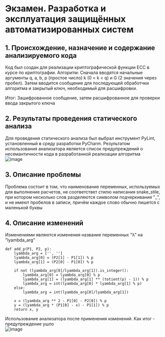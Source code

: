 # Экзамен. Разработка и эксплуатация защищённых автоматизированных систем
## 1. Происхождение, назначение и содержание анализируемого кода 
Код был создан для реализации криптографической функции ECC в курсе по криптографии. Алгоритм: Сначала вводятся начальные аргументы q, a, b, p (простое число) k (0 < k < q) и G (2 значения через пробел). Затем вводится сообщение для последующей обработчки алгоритма и закрытый ключ, необходимый для расшифровки.  
  
Итог: Зашифрованное сообщение, затем расшифрованное для проверки ввода закрытого ключа  

## 2. Результаты проведения статического анализа
Для проведения статического анализа был выбрал инструмент PyLint, установленный в среду разработки PyCharm. 
Результатом использования анализатора является список предупреждений о несемантичности кода в разработанной реализации алгоритма  
![image](https://user-images.githubusercontent.com/67858613/214787839-30bcf303-cf5a-4df0-803d-bba430c62cee.png)

## 3. Описание проблемы
Проблема состоит в том, что наименование переменных, используемых для выполнение расчетов, не соответствет стилю написания snake_stile, при котором несколько слов разделяются символом подчеркивания "_", и не имеют пробелов в записи, причём каждое слово обычно пишется с маленькой буквы

## 4. Описание изменений 
Изменениями являются изменения название переменных "λ" на "lyambda_arg"  
```
def add_p(P1, P2, p):
    lyambda_arg = ['', '']
    lyambda_arg[0] = (P2[1] - P1[1]) % p
    lyambda_arg[1] = (P2[0] - P1[0]) % p

    if not (lyambda_arg[0]/lyambda_arg[1]).is_integer():
        lyambda_arg[0] = lyambda_arg[0] % p
        lyambda_arg[1] = (lyambda_arg[1] ** (totient(p) - 1)) % p
        lyambda_arg = int(lyambda_arg[0] * lyambda_arg[1] % p)
    else:
        lyambda_arg = int(lyambda_arg[0]/lyambda_arg[1])

    x = (lyambda_arg ** 2 - P1[0] - P2[0]) % p
    y = (lyambda_arg * (P1[0] - x) - P1[1]) % p
    return x, y
```  
Использование анализатора после применения изменений. Как итог - предупреждение ушло  
![image](https://user-images.githubusercontent.com/67858613/214789943-72d21ef8-8114-4ca6-9257-e6c81a72b82c.png)
